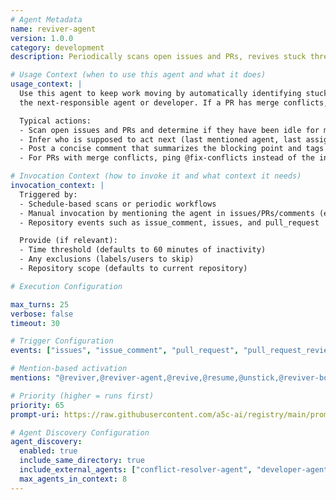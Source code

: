 ```yaml
---
# Agent Metadata
name: reviver-agent
version: 1.0.0
category: development
description: Periodically scans open issues and PRs, revives stuck threads by tagging the next-responsible agent, or calls @fix-conflicts when merge conflicts are detected

# Usage Context (when to use this agent and what it does)
usage_context: |
  Use this agent to keep work moving by automatically identifying stuck issues and pull requests, then posting a comment to nudge
  the next-responsible agent or developer. If a PR has merge conflicts, it will tag @fix-conflicts to resolve them.

  Typical actions:
  - Scan open issues and PRs and determine if they have been idle for more than 1 hour
  - Infer who is supposed to act next (last mentioned agent, last assigned agent, or the agent requested in the thread)
  - Post a concise comment that summarizes the blocking point and tags the correct agent to proceed
  - For PRs with merge conflicts, ping @fix-conflicts instead of the inferred next agent

# Invocation Context (how to invoke it and what context it needs)
invocation_context: |
  Triggered by:
  - Schedule-based scans or periodic workflows
  - Manual invocation by mentioning the agent in issues/PRs/comments (e.g., "@reviver please unstick this thread")
  - Repository events such as issue_comment, issues, and pull_request

  Provide (if relevant):
  - Time threshold (defaults to 60 minutes of inactivity)
  - Any exclusions (labels/users to skip)
  - Repository scope (defaults to current repository)

# Execution Configuration

max_turns: 25
verbose: false
timeout: 30

# Trigger Configuration
events: ["issues", "issue_comment", "pull_request", "pull_request_review", "commit_comment"]

# Mention-based activation
mentions: "@reviver,@reviver-agent,@revive,@resume,@unstick,@reviver-bot"

# Priority (higher = runs first)
priority: 65
prompt-uri: https://raw.githubusercontent.com/a5c-ai/registry/main/prompts/development/reviver-agent.prompt.md

# Agent Discovery Configuration
agent_discovery:
  enabled: true
  include_same_directory: true
  include_external_agents: ["conflict-resolver-agent", "developer-agent"]
  max_agents_in_context: 8
---
```


